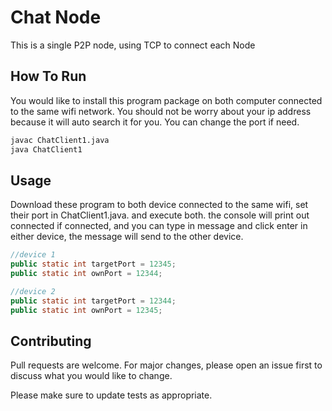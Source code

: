 # Chat Node

This is a single P2P node, using TCP to connect each Node

## How To Run
You would like to install this program package on both computer connected to the same wifi network. You should not be worry about your ip address because it will auto search it for you. You can change the port if need. 

```bash
javac ChatClient1.java
java ChatClient1
```

## Usage

Download these program to both device connected to the same wifi, set their port in ChatClient1.java. and execute both. the console will print out connected if connected, and you can type in message and click enter in either device, the message will send to the other device.

```java
//device 1
public static int targetPort = 12345;
public static int ownPort = 12344;

//device 2
public static int targetPort = 12344;
public static int ownPort = 12345;

```

## Contributing

Pull requests are welcome. For major changes, please open an issue first
to discuss what you would like to change.

Please make sure to update tests as appropriate.

